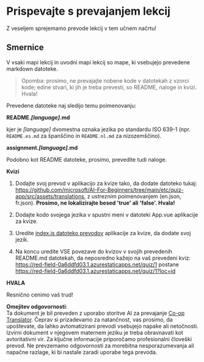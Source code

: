 <!--
CO_OP_TRANSLATOR_METADATA:
{
  "original_hash": "62b3e3ad5182edb905eec649a87eeeb4",
  "translation_date": "2025-08-26T00:46:31+00:00",
  "source_file": "etc/TRANSLATIONS.md",
  "language_code": "sl"
}
-->
# Prispevajte s prevajanjem lekcij

Z veseljem sprejemamo prevode lekcij v tem učnem načrtu!

## Smernice

V vsaki mapi lekcij in uvodni mapi lekcij so mape, ki vsebujejo prevedene markdown datoteke.

> Opomba: prosimo, ne prevajajte nobene kode v datotekah z vzorci kode; edine stvari, ki jih je treba prevesti, so README, naloge in kvizi. Hvala!

Prevedene datoteke naj sledijo temu poimenovanju:

**README._[language]_.md**

kjer je _[language]_ dvomestna oznaka jezika po standardu ISO 639-1 (npr. `README.es.md` za španščino in `README.nl.md` za nizozemščino).

**assignment._[language]_.md**

Podobno kot README datoteke, prosimo, prevedite tudi naloge.

**Kvizi**

1. Dodajte svoj prevod v aplikacijo za kvize tako, da dodate datoteko tukaj: https://github.com/microsoft/AI-For-Beginners/tree/main/etc/quiz-app/src/assets/translations, z ustreznim poimenovanjem (en.json, fr.json). **Prosimo, ne lokalizirajte besed 'true' ali 'false'. Hvala!**

2. Dodajte kodo svojega jezika v spustni meni v datoteki App.vue aplikacije za kvize.

3. Uredite [index.js datoteko prevodov](https://github.com/microsoft/AI-For-Beginners/blob/main/etc/quiz-app/src/assets/translations/index.js) aplikacije za kvize, da dodate svoj jezik.

4. Na koncu uredite VSE povezave do kvizov v svojih prevedenih README.md datotekah, da neposredno kažejo na vaš prevedeni kviz: https://red-field-0a6ddfd03.1.azurestaticapps.net/quiz/1 postane https://red-field-0a6ddfd03.1.azurestaticapps.net/quiz/1?loc=id

**HVALA**

Resnično cenimo vaš trud!

**Omejitev odgovornosti**:  
Ta dokument je bil preveden z uporabo storitve AI za prevajanje [Co-op Translator](https://github.com/Azure/co-op-translator). Čeprav si prizadevamo za natančnost, vas prosimo, da upoštevate, da lahko avtomatizirani prevodi vsebujejo napake ali netočnosti. Izvirni dokument v njegovem maternem jeziku je treba obravnavati kot avtoritativni vir. Za ključne informacije priporočamo profesionalni človeški prevod. Ne prevzemamo odgovornosti za morebitna nesporazumevanja ali napačne razlage, ki bi nastale zaradi uporabe tega prevoda.